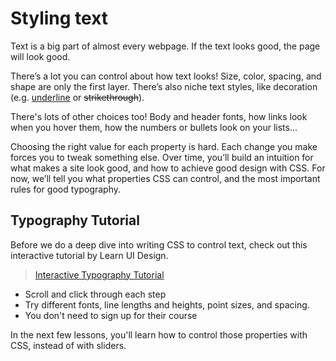 # Styling text

Text is a big part of almost every webpage. If the text looks good, the page
will look good.

There’s a lot you can control about how text looks! Size, color, spacing, and
shape are only the first layer. There’s also niche text styles, like decoration
(e.g. <u>underline</u> or ~~strikethrough~~).

There's lots of other choices too! Body and header fonts, how links look when
you hover them, how the numbers or bullets look on your lists...

Choosing the right value for each property is hard. Each change you make forces
you to tweak something else. Over time, you’ll build an intuition for what
makes a site look good, and how to achieve good design with CSS. For now, we’ll
tell you what properties CSS can control, and the most important rules for good
typography.

## Typography Tutorial

Before we do a deep dive into writing CSS to control text, check out this
interactive tutorial by Learn UI Design.

> [Interactive Typography Tutorial](https://www.learnui.design/tools/typography-tutorial.html)

* Scroll and click through each step
* Try different fonts, line lengths and heights, point sizes, and spacing.
* You don't need to sign up for their course

In the next few lessons, you'll learn how to control those properties with CSS,
instead of with sliders.
